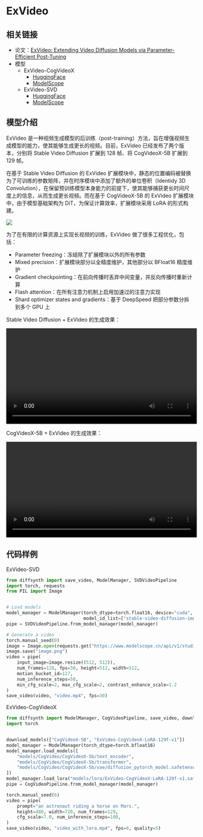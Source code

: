 # ExVideo

## 相关链接

* 论文：[ExVideo: Extending Video Diffusion Models via Parameter-Efficient Post-Tuning](https://arxiv.org/abs/2406.14130)
* 模型
    * ExVideo-CogVideoX
        * [HuggingFace](https://huggingface.co/ECNU-CILab/ExVideo-CogVideoX-LoRA-129f-v1)
        * [ModelScope](https://modelscope.cn/models/ECNU-CILab/ExVideo-CogVideoX-LoRA-129f-v1)
    * ExVideo-SVD
        * [HuggingFace](https://huggingface.co/ECNU-CILab/ExVideo-SVD-128f-v1)
        * [ModelScope](https://modelscope.cn/models/ECNU-CILab/ExVideo-SVD-128f-v1)

## 模型介绍

ExVideo 是一种视频生成模型的后训练（post-training）方法，旨在增强视频生成模型的能力，使其能够生成更长的视频。目前，ExVideo 已经发布了两个版本，分别将 Stable Video Diffusion 扩展到 128 帧、将 CogVideoX-5B 扩展到 129 帧。

在基于 Stable Video Diffusion 的 ExVideo 扩展模块中，静态的位置编码被替换为了可训练的参数矩阵，并在时序模块中添加了额外的单位卷积（Identidy 3D Convolution），在保留预训练模型本身能力的前提下，使其能够捕获更长时间尺度上的信息，从而生成更长视频。而在基于 CogVideoX-5B 的 ExVideo 扩展模块中，由于模型基础架构为 DiT，为保证计算效率，扩展模块采用 LoRA 的形式构建。

![](https://github.com/user-attachments/assets/94aa31ba-3ee3-4421-9713-83333a165660)

为了在有限的计算资源上实现长视频的训练，ExVideo 做了很多工程优化，包括：

* Parameter freezing：冻结除了扩展模块以外的所有参数
* Mixed precision：扩展模块部分以全精度维护，其他部分以 BFloat16 精度维护
* Gradient checkpointing：在前向传播时丢弃中间变量，并反向传播时重新计算
* Flash attention：在所有注意力机制上启用加速过的注意力实现
* Shard optimizer states and gradients：基于 DeepSpeed 把部分参数分拆到多个 GPU 上

Stable Video Diffusion + ExVideo 的生成效果：

<video width="512" height="256" controls>
  <source src="https://github.com/modelscope/DiffSynth-Studio/assets/35051019/d97f6aa9-8064-4b5b-9d49-ed6001bb9acc" type="video/mp4">
您的浏览器不支持Video标签。
</video>

CogVideoX-5B + ExVideo 的生成效果：

<video width="512" height="256" controls>
  <source src="https://github.com/user-attachments/assets/321ee04b-8c17-479e-8a95-8cbcf21f8d7e" type="video/mp4">
您的浏览器不支持Video标签。
</video>

## 代码样例

ExVideo-SVD

```python
from diffsynth import save_video, ModelManager, SVDVideoPipeline
import torch, requests
from PIL import Image


# Load models
model_manager = ModelManager(torch_dtype=torch.float16, device="cuda",
                             model_id_list=["stable-video-diffusion-img2vid-xt", "ExVideo-SVD-128f-v1"])
pipe = SVDVideoPipeline.from_model_manager(model_manager)

# Generate a video
torch.manual_seed(0)
image = Image.open(requests.get("https://www.modelscope.cn/api/v1/studio/ECNU-CILab/ExVideo-SVD-128f-v1/repo?Revision=master&FilePath=images%2F0.png", stream=True).raw)
image.save("image.png")
video = pipe(
    input_image=image.resize((512, 512)),
    num_frames=128, fps=30, height=512, width=512,
    motion_bucket_id=127,
    num_inference_steps=50,
    min_cfg_scale=2, max_cfg_scale=2, contrast_enhance_scale=1.2
)
save_video(video, "video.mp4", fps=30)
```

ExVideo-CogVideoX

```python
from diffsynth import ModelManager, CogVideoPipeline, save_video, download_models
import torch


download_models(["CogVideoX-5B", "ExVideo-CogVideoX-LoRA-129f-v1"])
model_manager = ModelManager(torch_dtype=torch.bfloat16)
model_manager.load_models([
    "models/CogVideo/CogVideoX-5b/text_encoder",
    "models/CogVideo/CogVideoX-5b/transformer",
    "models/CogVideo/CogVideoX-5b/vae/diffusion_pytorch_model.safetensors",
])
model_manager.load_lora("models/lora/ExVideo-CogVideoX-LoRA-129f-v1.safetensors")
pipe = CogVideoPipeline.from_model_manager(model_manager)

torch.manual_seed(6)
video = pipe(
    prompt="an astronaut riding a horse on Mars.",
    height=480, width=720, num_frames=129,
    cfg_scale=7.0, num_inference_steps=100,
)
save_video(video, "video_with_lora.mp4", fps=8, quality=5)
```